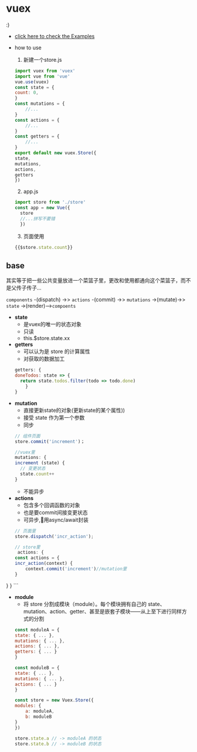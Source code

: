 # vuex

:)
- [click here to check the Examples](/vuepress/vuex)

- how to use
    1. 新建一个store.js
    ```js
    import vuex from 'vuex'
    import vue from 'vue'
    vue.use(vuex)
    const state = {
    count: 0,
    }
    const mutations = {
        //...
    }
    const actions = {
        //...
    }
    const getters = {
        //...
    }
    export default new vuex.Store({
    state,
    mutations,
    actions,
    getters
    })
    ```
    2.  app.js
    ``` js
    import store from './store'
    const app = new Vue({
      store
      //...拼写不要错
      })
    ```

    3. 页面使用
    ``` js
    {{$store.state.count}}
    ```

## base

其实等于把一些公共变量放进一个菜篮子里，更改和使用都通向这个菜篮子，而不是父传子传子...  

`components` -(dispatch) ->> `actions` -(commit) ->> `mutations` ->(mutate)->> `state` ->(render)-->`compoents`

- **state**
    - 是vuex的唯一的状态对象
    - 只读
    - this.$store.state.xx
- **getters**
    - 可以认为是 store 的计算属性
    - 对获取的数据加工
    ```js
    getters: {
    doneTodos: state => {
      return state.todos.filter(todo => todo.done)
        }
    }
    ```
- **mutation**
    - 直接更新state的对象(更新state的某个属性))
    - 接受 state 作为第一个参数
    - 同步
    ``` js
    // 组件页面
    store.commit('increment')；

    //vuex里
    mutations: {
    increment (state) {
      // 变更状态
      state.count++
    }
    ```
    - 不能异步
- **actions**
    - 包含多个回调函数的对象
    - 也是要commit间接变更状态
    - 可异步,用async/await封装
    ``` js
    // 页面里
    store.dispatch('incr_action');

    // store里
     actions: {
    const actions = {
    incr_action(context) {
        context.commit('increment')//mutation里
    }
}
    }
    ```
- **module**
    - 将 store 分割成模块（module）。每个模块拥有自己的 state、mutation、action、getter、甚至是嵌套子模块——从上至下进行同样方式的分割
    ``` js
    const moduleA = {
    state: { ... },
    mutations: { ... },
    actions: { ... },
    getters: { ... }
    }

    const moduleB = {
    state: { ... },
    mutations: { ... },
    actions: { ... }
    }

    const store = new Vuex.Store({
    modules: {
        a: moduleA,
        b: moduleB
    }
    })

    store.state.a // -> moduleA 的状态
    store.state.b // -> moduleB 的状态
    ```